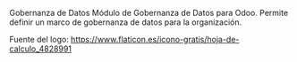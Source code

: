 Gobernanza de Datos
Módulo de Gobernanza de Datos para Odoo. Permite definir un marco de gobernanza de datos para la organización.

Fuente del logo: https://www.flaticon.es/icono-gratis/hoja-de-calculo_4828991
